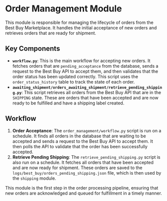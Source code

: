 # Order Management Module

This module is responsible for managing the lifecycle of orders from the Best Buy Marketplace. It handles the initial acceptance of new orders and retrieves orders that are ready for shipment.

## Key Components

*   **`workflow.py`**: This is the main workflow for accepting new orders. It fetches orders that are `pending_acceptance` from the database, sends a request to the Best Buy API to accept them, and then validates that the order status has been updated correctly. This script uses the `order_status_history` table to track the state of each order.
*   **`awaiting_shipment/orders_awaiting_shipment/retrieve_pending_shipping.py`**: This script retrieves all orders from the Best Buy API that are in the `SHIPPING` state. These are orders that have been accepted and are now ready to be fulfilled and have a shipping label created.

## Workflow

1.  **Order Acceptance**: The `order_management/workflow.py` script is run on a schedule. It finds all orders in the database that are waiting to be accepted and sends a request to the Best Buy API to accept them. It then polls the API to validate that the order has been successfully accepted.
2.  **Retrieve Pending Shipping**: The `retrieve_pending_shipping.py` script is also run on a schedule. It fetches all orders that have been accepted and are now ready for shipment. These orders are saved to the `logs/best_buy/orders_pending_shipping.json` file, which is then used by the `shipping` module.

This module is the first step in the order processing pipeline, ensuring that new orders are acknowledged and queued for fulfillment in a timely manner.
